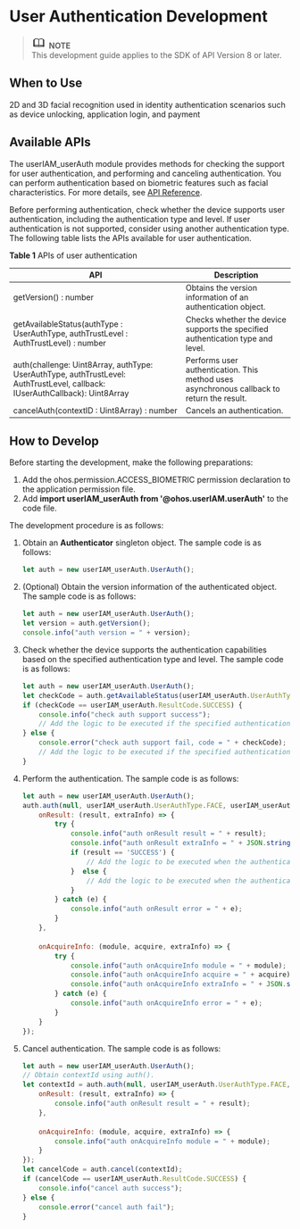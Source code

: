 # User Authentication Development

> ![icon-note.gif](../public_sys-resources/icon-note.gif) **NOTE**<br/>
> This development guide applies to the SDK of API Version 8 or later.

## When to Use

2D and 3D facial recognition used in identity authentication scenarios such as device unlocking, application login, and payment

## Available APIs

The userIAM_userAuth module provides methods for checking the support for user authentication, and performing and canceling authentication. You can perform authentication based on biometric features such as facial characteristics. For more details, see [API Reference](../reference/apis/js-apis-useriam-userauth.md).

Before performing authentication, check whether the device supports user authentication, including the authentication type and level. If user authentication is not supported, consider using another authentication type. The following table lists the APIs available for user authentication.

**Table 1** APIs of user authentication

| API                                                      | Description                                                    |
| ------------------------------------------------------------ | ------------------------------------------------------------ |
| getVersion() : number                                        | Obtains the version information of an authentication object.                                    |
| getAvailableStatus(authType : UserAuthType, authTrustLevel : AuthTrustLevel) : number | Checks whether the device supports the specified authentication type and level.|
| auth(challenge: Uint8Array, authType: UserAuthType, authTrustLevel: AuthTrustLevel, callback: IUserAuthCallback): Uint8Array | Performs user authentication. This method uses asynchronous callback to return the result.                |
| cancelAuth(contextID : Uint8Array) : number                  | Cancels an authentication.                             |

## How to Develop

Before starting the development, make the following preparations:

1. Add the ohos.permission.ACCESS_BIOMETRIC permission declaration to the application permission file.
2. Add **import userIAM_userAuth from '@ohos.userIAM.userAuth'** to the code file.

The development procedure is as follows:

1. Obtain an **Authenticator** singleton object. The sample code is as follows:

   ```js
   let auth = new userIAM_userAuth.UserAuth();
   ```

2. (Optional) Obtain the version information of the authenticated object. The sample code is as follows:

   ```js
   let auth = new userIAM_userAuth.UserAuth();
   let version = auth.getVersion();
   console.info("auth version = " + version);
   ```

3. Check whether the device supports the authentication capabilities based on the specified authentication type and level. The sample code is as follows:

   ```js
   let auth = new userIAM_userAuth.UserAuth();
   let checkCode = auth.getAvailableStatus(userIAM_userAuth.UserAuthType.FACE, userIAM_userAuth.AuthTrustLevel.ATL1);
   if (checkCode == userIAM_userAuth.ResultCode.SUCCESS) {
       console.info("check auth support success");
       // Add the logic to be executed if the specified authentication type is supported.
   } else {
       console.error("check auth support fail, code = " + checkCode);
       // Add the logic to be executed if the specified authentication type is not supported.
   }
   ```

4. Perform the authentication. The sample code is as follows:

   ```js
   let auth = new userIAM_userAuth.UserAuth();
   auth.auth(null, userIAM_userAuth.UserAuthType.FACE, userIAM_userAuth.AuthTrustLevel.ATL1, {
       onResult: (result, extraInfo) => {
           try {
               console.info("auth onResult result = " + result);
               console.info("auth onResult extraInfo = " + JSON.stringify(extraInfo));
               if (result == 'SUCCESS') {
                   // Add the logic to be executed when the authentication is successful.
               }  else {
                   // Add the logic to be executed when the authentication fails.
               }
           } catch (e) {
               console.info("auth onResult error = " + e);
           }
       },

       onAcquireInfo: (module, acquire, extraInfo) => {
           try {
               console.info("auth onAcquireInfo module = " + module);
               console.info("auth onAcquireInfo acquire = " + acquire);
               console.info("auth onAcquireInfo extraInfo = " + JSON.stringify(extraInfo));
           } catch (e) {
               console.info("auth onAcquireInfo error = " + e);
           }
       }
   });
   ```

5. Cancel authentication. The sample code is as follows:

   ```js
   let auth = new userIAM_userAuth.UserAuth();
   // Obtain contextId using auth().
   let contextId = auth.auth(null, userIAM_userAuth.UserAuthType.FACE, userIAM_userAuth.AuthTrustLevel.ATL1, {
       onResult: (result, extraInfo) => {
           console.info("auth onResult result = " + result);
       },
   
       onAcquireInfo: (module, acquire, extraInfo) => {
           console.info("auth onAcquireInfo module = " + module);
       }
   });
   let cancelCode = auth.cancel(contextId);
   if (cancelCode == userIAM_userAuth.ResultCode.SUCCESS) {
       console.info("cancel auth success");
   } else {
       console.error("cancel auth fail");
   }
   ```

